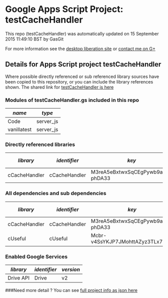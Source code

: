 # Google Apps Script Project: testCacheHandler
This repo (testCacheHandler) was automatically updated on 15 September 2015 11:49:10 BST by GasGit

For more information see the [desktop liberation site](http://ramblings.mcpher.com/Home/excelquirks/drivesdk/gettinggithubready "desktop liberation") or [contact me on G+](https://plus.google.com/+BruceMcpherson "Bruce McPherson - GDE")
## Details for Apps Script project testCacheHandler
Where possible directly referenced or sub referenced library sources have been copied to this repository, or you can include the library references shown. 
The shared link for [testCacheHandler is here](https://script.google.com/d/1vAYwymb6xXEuWnmzakATORjm5q-fIVHHBGxDsg0cFESMHmeUBdRPwUJW/edit?usp=sharing "open in the GAS IDE")

### Modules of testCacheHandler.gs included in this repo
*name*|*type*
--- | --- 
Code| server_js
vanillatest| server_js
### Directly referenced libraries
*library*|*identifier*|*key*|*version*|*dev mode*|*source*|
--- | --- | --- | --- | --- | --- 
cCacheHandler| cCacheHandler|M3reA5eBxtwxSqCEgPywb9ai_d-phDA33|13|yes|[here](libraries/cCacheHandler "library source")
### All dependencies and sub dependencies
*library*|*identifier*|*key*|*version*|*dev mode*|*source*|
--- | --- | --- | --- | --- | --- 
cCacheHandler| cCacheHandler|M3reA5eBxtwxSqCEgPywb9ai_d-phDA33|13|yes|[here](libraries/cCacheHandler "library source")
cUseful| cUseful|Mcbr-v4SsYKJP7JMohttAZyz3TLx7pV4j|25|no|[here](libraries/cUseful "library source")
### Enabled Google Services
*library*|*identifier*|*version*
--- | --- | --- 
Drive API| Drive|v2
###Need more detail ?
You can see [full project info as json here](info.json)
